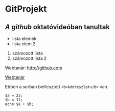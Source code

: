 # GitProjekt

*A github* oktatóvideóban tanultak
----------------------------------
- lista elemek
- lista elem 2

1. számozott lista
2. számozott lista 2

Webtanár: http://github.com
 
[Webtanár](http:github.com)

Ebben a sorban beillesztett `<b>kódrészlet</b>` van.

```
$a = 23;
$b = 11;
echo $a + $b;
```

